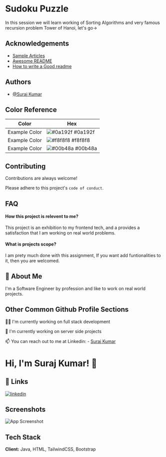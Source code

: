 
# Sudoku Puzzle

In this session we  will learn working of Sorting Algorithms and very famous recursion problem Tower of Hanoi, let's go->



## Acknowledgements

 - [Sample Articles](https://www.geeksforgeeks.org/sorting-algorithms/)
 - [Awesome README](https://github.com/matiassingers/awesome-readme)
 - [How to write a Good readme](https://bulldogjob.com/news/449-how-to-write-a-good-readme-for-your-github-project)





## Authors

- [@Suraj Kumar](https://github.com/SURAJKUMARBARANWAL)

## Color Reference

| Color             | Hex                                                                |
| ----------------- | ------------------------------------------------------------------ |
| Example Color | ![#0a192f](https://via.placeholder.com/10/0a192f?text=+) #0a192f |
| Example Color | ![#f8f8f8](https://via.placeholder.com/10/f8f8f8?text=+) #f8f8f8 |
| Example Color | ![#00b48a](https://via.placeholder.com/10/00b48a?text=+) #00b48a |



## Contributing

Contributions are always welcome!

Please adhere to this project's `code of conduct`.




## FAQ

#### How this project is relevent to me?

This project is an exhibition to my frontend tech, and a provides a satisfaction that I am working on real world problems. 

#### What is projects scope?

I am prety much done with this assignment, If you want add funtionalities to it, then you are welcomed.


## 🚀 About Me
I'm a Software Engineer by profession and like to work on real world projects.


## Other Common Github Profile Sections
👩‍💻 I'm currently working on full stack development

🧠 I'm currently working on server side projects 

📫 You can reach out to me at Linkedin: - [Suraj Kumar](https://www.linkedin.com/in/suraj-baranwal-732865216/) 



# Hi, I'm Suraj Kumar! 👋


## 🔗 Links

[![linkedin](https://img.shields.io/badge/linkedin-0A66C2?style=for-the-badge&logo=linkedin&logoColor=white)](https://www.linkedin.com/in/suraj-baranwal-732865216/)



## Screenshots

![App Screenshot](https://drive.google.com/file/d/19KDf-xyc1frMgNV_UrHSCepa7Y1CjXR9/view?usp=share_link)


## Tech Stack

**Client:** Java, HTML, TailwindCSS, Bootstrap

